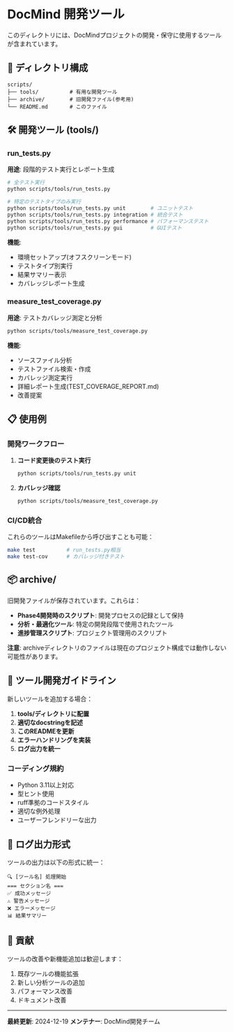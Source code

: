 # DocMind 開発ツール

このディレクトリには、DocMindプロジェクトの開発・保守に使用するツールが含まれています。

## 📁 ディレクトリ構成

```
scripts/
├── tools/          # 有用な開発ツール
├── archive/        # 旧開発ファイル(参考用)
└── README.md       # このファイル
```

## 🛠️ 開発ツール (tools/)

### run_tests.py
**用途**: 段階的テスト実行とレポート生成

```bash
# 全テスト実行
python scripts/tools/run_tests.py

# 特定のテストタイプのみ実行
python scripts/tools/run_tests.py unit        # ユニットテスト
python scripts/tools/run_tests.py integration # 統合テスト
python scripts/tools/run_tests.py performance # パフォーマンステスト
python scripts/tools/run_tests.py gui         # GUIテスト
```

**機能**:
- 環境セットアップ(オフスクリーンモード)
- テストタイプ別実行
- 結果サマリー表示
- カバレッジレポート生成

### measure_test_coverage.py
**用途**: テストカバレッジ測定と分析

```bash
python scripts/tools/measure_test_coverage.py
```

**機能**:
- ソースファイル分析
- テストファイル検索・作成
- カバレッジ測定実行
- 詳細レポート生成(TEST_COVERAGE_REPORT.md)
- 改善提案



## 📋 使用例

### 開発ワークフロー

1. **コード変更後のテスト実行**
   ```bash
   python scripts/tools/run_tests.py unit
   ```

2. **カバレッジ確認**
   ```bash
   python scripts/tools/measure_test_coverage.py
   ```

### CI/CD統合

これらのツールはMakefileから呼び出すことも可能：

```bash
make test          # run_tests.py相当
make test-cov      # カバレッジ付きテスト
```

## 📦 archive/

旧開発ファイルが保存されています。これらは：

- **Phase4開発時のスクリプト**: 開発プロセスの記録として保持
- **分析・最適化ツール**: 特定の開発段階で使用されたツール
- **進捗管理スクリプト**: プロジェクト管理用のスクリプト

**注意**: archiveディレクトリのファイルは現在のプロジェクト構成では動作しない可能性があります。

## 🔧 ツール開発ガイドライン

新しいツールを追加する場合：

1. **tools/ディレクトリに配置**
2. **適切なdocstringを記述**
3. **このREADMEを更新**
4. **エラーハンドリングを実装**
5. **ログ出力を統一**

### コーディング規約

- Python 3.11以上対応
- 型ヒント使用
- ruff準拠のコードスタイル
- 適切な例外処理
- ユーザーフレンドリーな出力

## 📝 ログ出力形式

ツールの出力は以下の形式に統一：

```
🔍 [ツール名] 処理開始
=== セクション名 ===
✅ 成功メッセージ
⚠️ 警告メッセージ
❌ エラーメッセージ
📊 結果サマリー
```

## 🤝 貢献

ツールの改善や新機能追加は歓迎します：

1. 既存ツールの機能拡張
2. 新しい分析ツールの追加
3. パフォーマンス改善
4. ドキュメント改善

---

**最終更新**: 2024-12-19
**メンテナー**: DocMind開発チーム